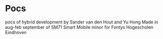 # Pocs
pocs of hybrid development by Sander van den Hout and Yu Hong
Made in aug-feb september of SM71 Smart Mobile minor for Fontys Hogescholen Eindhoven
